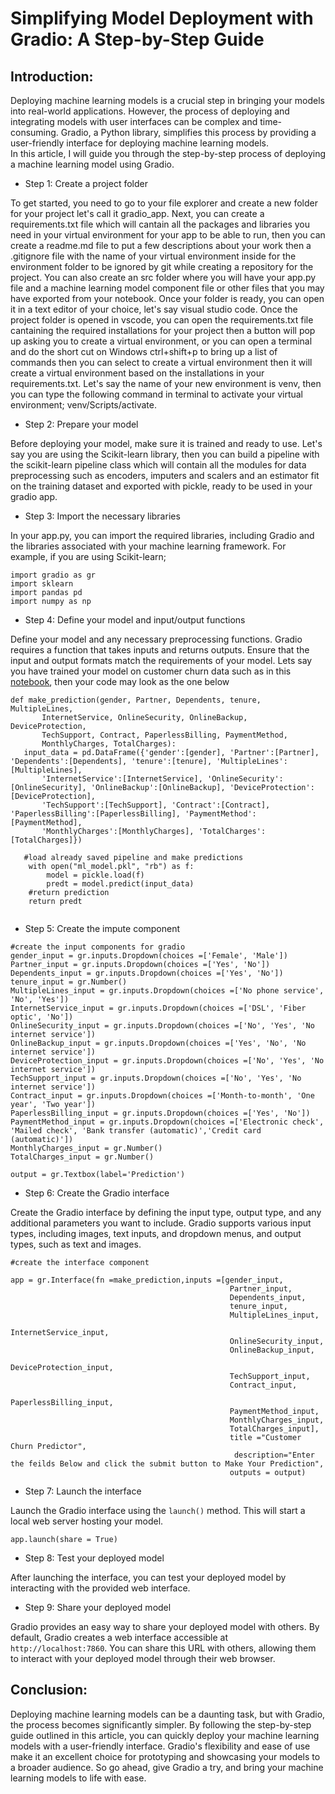 # Simplifying Model Deployment with Gradio: A Step-by-Step Guide

## Introduction:

Deploying machine learning models is a crucial step in bringing your models into real-world applications. However, the process of deploying and integrating models with user interfaces can be complex and time-consuming. 
Gradio, a Python library, simplifies this process by providing a user-friendly interface for deploying machine learning models.   
In this article, I will guide you through the step-by-step process of deploying a machine learning model using Gradio.

- Step 1: Create a project folder

To get started, you need to go to your file explorer and create a new folder for your project let's call it gradio_app. Next, you can create a requirements.txt file which will cantain all the packages and libraries you need in your virtual environment for your app to be able to run, then you can create a readme.md file to put a few descriptions about your work then a .gitignore file with the name of your virtual environment inside for the environment folder to be ignored by git while creating a repository for the project. You can also create an src folder where you will have your app.py file and a machine learning model component file or other files that you may have exported from your notebook. Once your folder is ready, you can open it in a text editor of your choice, let's say visual studio code.
Once the project folder is opened in vscode, you can open the requirements.txt file cantaining the required installations for your project then a button will pop up asking you to create a virtual environment, or you can open a terminal and do the short cut on Windows ctrl+shift+p to bring up a list of commands then you can select to create a virtual environment then it will create a virtual environment based on the installations in your requirements.txt. Let's say the name of your new environment is venv, then you can type the following command in terminal to activate your virtual environment; venv/Scripts/activate.


- Step 2: Prepare your model

Before deploying your model, make sure it is trained and ready to use. Let's say you are using the Scikit-learn library, then you can build a pipeline with the scikit-learn pipeline class which will contain all the modules for data preprocessing such as encoders, imputers and scalers and an estimator fit on the training dataset and exported with pickle, ready to be used in your gradio app.

- Step 3: Import the necessary libraries

In your app.py, you can import the required libraries, including Gradio and the libraries associated with your machine learning framework. For example, if you are using Scikit-learn;

```
import gradio as gr
import sklearn
import pandas pd
import numpy as np
```

- Step 4: Define your model and input/output functions

Define your model and any necessary preprocessing functions. Gradio requires a function that takes inputs and returns outputs. Ensure that the input and output formats match the requirements of your model. Lets say you have trained your model on customer churn data such as in this [notebook](), then your code may look as the one below

```
def make_prediction(gender, Partner, Dependents, tenure, MultipleLines,
       InternetService, OnlineSecurity, OnlineBackup, DeviceProtection,
       TechSupport, Contract, PaperlessBilling, PaymentMethod,
       MonthlyCharges, TotalCharges):
   input_data = pd.DataFrame({'gender':[gender], 'Partner':[Partner], 'Dependents':[Dependents], 'tenure':[tenure], 'MultipleLines':[MultipleLines],
       'InternetService':[InternetService], 'OnlineSecurity':[OnlineSecurity], 'OnlineBackup':[OnlineBackup], 'DeviceProtection':[DeviceProtection],
       'TechSupport':[TechSupport], 'Contract':[Contract], 'PaperlessBilling':[PaperlessBilling], 'PaymentMethod':[PaymentMethod],
       'MonthlyCharges':[MonthlyCharges], 'TotalCharges':[TotalCharges]})
   
   #load already saved pipeline and make predictions
    with open("ml_model.pkl", "rb") as f:
        model = pickle.load(f)
        predt = model.predict(input_data) 
    #return prediction 
    return predt
    
```
- Step 5: Create the impute component
```
#create the input components for gradio
gender_input = gr.inputs.Dropdown(choices =['Female', 'Male']) 
Partner_input = gr.inputs.Dropdown(choices =['Yes', 'No']) 
Dependents_input = gr.inputs.Dropdown(choices =['Yes', 'No'])
tenure_input = gr.Number()
MultipleLines_input = gr.inputs.Dropdown(choices =['No phone service', 'No', 'Yes'])
InternetService_input = gr.inputs.Dropdown(choices =['DSL', 'Fiber optic', 'No']) 
OnlineSecurity_input = gr.inputs.Dropdown(choices =['No', 'Yes', 'No internet service']) 
OnlineBackup_input = gr.inputs.Dropdown(choices =['Yes', 'No', 'No internet service']) 
DeviceProtection_input = gr.inputs.Dropdown(choices =['No', 'Yes', 'No internet service'])
TechSupport_input = gr.inputs.Dropdown(choices =['No', 'Yes', 'No internet service'])
Contract_input = gr.inputs.Dropdown(choices =['Month-to-month', 'One year', 'Two year'])
PaperlessBilling_input = gr.inputs.Dropdown(choices =['Yes', 'No']) 
PaymentMethod_input = gr.inputs.Dropdown(choices =['Electronic check', 'Mailed check', 'Bank transfer (automatic)','Credit card (automatic)'])    
MonthlyCharges_input = gr.Number()
TotalCharges_input = gr.Number()

output = gr.Textbox(label='Prediction') 
```

- Step 6: Create the Gradio interface

Create the Gradio interface by defining the input type, output type, and any additional parameters you want to include. Gradio supports various input types, including images, text inputs, and dropdown menus, and output types, such as text and images.

```
#create the interface component

app = gr.Interface(fn =make_prediction,inputs =[gender_input,
                                                 Partner_input,
                                                 Dependents_input,
                                                 tenure_input,
                                                 MultipleLines_input,
                                                 InternetService_input,
                                                 OnlineSecurity_input,
                                                 OnlineBackup_input,
                                                 DeviceProtection_input,
                                                 TechSupport_input,
                                                 Contract_input,
                                                 PaperlessBilling_input,
                                                 PaymentMethod_input,
                                                 MonthlyCharges_input,
                                                 TotalCharges_input],
                                                 title ="Customer Churn Predictor", 
                                                  description="Enter the feilds Below and click the submit button to Make Your Prediction",
                                                 outputs = output)

```

- Step 7: Launch the interface

Launch the Gradio interface using the `launch()` method. This will start a local web server hosting your model.

```
app.launch(share = True)
```

- Step 8: Test your deployed model

After launching the interface, you can test your deployed model by interacting with the provided web interface. 

- Step 9: Share your deployed model

Gradio provides an easy way to share your deployed model with others. By default, Gradio creates a web interface accessible at `http://localhost:7860`. You can share this URL with others, allowing them to interact with your deployed model through their web browser.

## Conclusion:

Deploying machine learning models can be a daunting task, but with Gradio, the process becomes significantly simpler. By following the step-by-step guide outlined in this article, you can quickly deploy your machine learning models with a user-friendly interface. Gradio's flexibility and ease of use make it an excellent choice for prototyping and showcasing your models to a broader audience. So go ahead, give Gradio a try, and bring your machine learning models to life with ease.
